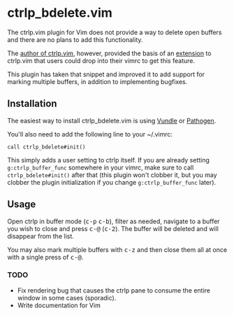 # ctrlp_bdelete.vim

The ctrlp.vim plugin for Vim does not provide a way to delete open buffers and
there are no plans to add this functionality.

The [author of ctrlp.vim](https://github.com/kien), however, provided the basis
of an [extension](https://github.com/kien/ctrlp.vim/issues/280) to ctrlp.vim
that users could drop into their vimrc to get this feature.

This plugin has taken that snippet and improved it to add support for marking
multiple buffers, in addition to implementing bugfixes.

## Installation

The easiest way to install ctrlp_bdelete.vim is using
[Vundle](https://github.com/gmarik/Vundle.vim) or
[Pathogen](https://github.com/tpope/vim-pathogen).

You'll also need to add the following line to your ~/.vimrc:

``` vim
call ctrlp_bdelete#init()
```

This simply adds a user setting to ctrlp itself. If you are already setting
`g:ctrlp_buffer_func` somewhere in your vimrc, make sure to call
`ctrlp_bdelete#init()` after that (this plugin won't clobber it, but you may
clobber the plugin initialization if you change `g:ctrlp_buffer_func` later).

## Usage

Open ctrlp in buffer mode (<kbd>c-p</kbd> <kbd>c-b</kbd>), filter as needed,
navigate to a buffer you wish to close and press <kbd>c-@</kbd>
(<kbd>c-2</kbd>). The buffer will be deleted and will disappear from the
list.

You may also mark multiple buffers with <kbd>c-z</kbd> and then close them all
at once with a single press of <kbd>c-@</kbd>.

### TODO

 * Fix rendering bug that causes the ctrlp pane to consume the entire window in
   some cases (sporadic).
 * Write documentation for Vim
